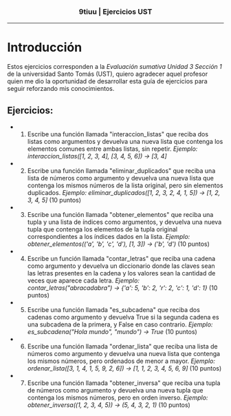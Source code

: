 <h3 align="center">9tiuu | Ejercicios UST</h3>

---

# Introducción

Estos ejercicios corresponden a la *Evaluación sumativa Unidad 3 Sección 1* de la universidad Santo Tomás (UST), quiero agradecer aquel profesor quien me dio la oportunidad de desarrollar esta guía de ejercicios para seguir reforzando mis conocimientos.

## Ejercicios:

- 1. Escribe una función llamada "interaccion_listas" que reciba dos listas como argumentos y devuelva una nueva lista que contenga los elementos comunes entre ambas listas, sin repetir. *Ejemplo: interaccion_listas([1, 2, 3, 4], [3, 4, 5, 6]) -> [3, 4]*

- 2. Escribe una función llamada "eliminar_duplicados" que reciba una lista de números como argumento y devuelva una nueva lista que contenga los mismos números de la lista original, pero sin elementos duplicados. *Ejemplo: eliminar_duplicados([1, 2, 3, 2, 4, 1, 5]) -> [1, 2, 3, 4, 5]* (10 puntos)

- 3. Escribe una función llamada "obtener_elementos" que reciba una tupla y una lista de índices como argumentos, y devuelva una nueva tupla que contenga los elementos de la tupla original correspondientes a los índices dados en la lista. *Ejemplo: obtener_elementos(('a', 'b', 'c', 'd'), [1, 3]) -> ('b', 'd')* (10 puntos)

- 4. Escribe un función llamada "contar_letras" que reciba una cadena como argumento y devuelva un diccionario donde las claves sean las letras presentes en la cadena y los valores sean la cantidad de veces que aparece cada letra. *Ejemplo: contar_letras("abracadabra") -> {'a': 5, 'b': 2, 'r': 2, 'c': 1, 'd': 1}* (10 puntos)

- 5. Escribe una función llamada "es_subcadena" que reciba dos cadenas como argumento y devuelva True si la segunda cadena es una subcadena de la primera, y False en caso contrario. *Ejemplo: es_subcadena("Hola mundo", "mundo") -> True* (10 puntos)

- 6. Escribe una función llamada "ordenar_lista" que reciba una lista de números como argumento y devuelva una nueva lista que contenga los mismos números, pero ordenados de menor a mayor. *Ejemplo: ordenar_lista([3, 1, 4, 1, 5, 9, 2, 6]) -> [1, 1, 2, 3, 4, 5, 6, 9]* (10 puntos)

- 7. Escribe una función llamada "obtener_inversa" que reciba una tupla de números como argumento y devuelva una nueva tupla que contenga los mismos números, pero en orden inverso. *Ejemplo: obtener_inversa((1, 2, 3, 4, 5)) -> (5, 4, 3, 2, 1)* (10 puntos)
